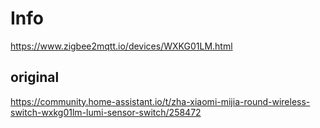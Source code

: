 # Info

https://www.zigbee2mqtt.io/devices/WXKG01LM.html

## original 

https://community.home-assistant.io/t/zha-xiaomi-mijia-round-wireless-switch-wxkg01lm-lumi-sensor-switch/258472
